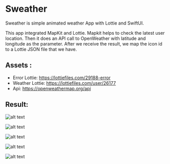 # Sweather
Sweather is simple animated weather App with Lottie and SwiftUI.

This app integrated MapKit and Lottie. Mapkit helps to check the latest user location. Then it does an API call to OpenWeather with latitude and longitude as the parameter. After we receive the result, we map the icon id to a Lottie JSON file that we have. 

## Assets :
  - Error Lottie: https://lottiefiles.com/29188-error
  - Weather Lottie: https://lottiefiles.com/user/26177
  - Api: https://openweathermap.org/api
  
  
## Result:

![alt text](https://github.com/vidovalianto/Sweather/blob/main/Gif/cloudy.gif)

![alt text](https://github.com/vidovalianto/Sweather/blob/main/Gif/night.gif)

![alt text](https://github.com/vidovalianto/Sweather/blob/main/Gif/snowy.gif)

![alt text](https://github.com/vidovalianto/Sweather/blob/main/Gif/thunderstorm.gif)

![alt text](https://github.com/vidovalianto/Sweather/blob/main/Gif/error.gif)
  
